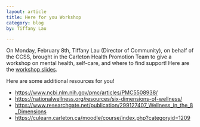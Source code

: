 ```yaml
---
layout: article
title: Here for you Workshop
category: blog
by: Tiffany Lau

---
```

<p>On Monday, February 8th, Tiffany Lau (Director of Community), on behalf of the CCSS, brought in the Carleton Health Promotion Team to give a workshop on mental health, self-care, and where to find support! Here are the <a href="/slides/here_for_you.pdf">workshop slides</a>.</p>

<p>Here are some additional resources for you!</p>
<ul>
    <li><a href="https://www.ncbi.nlm.nih.gov/pmc/articles/PMC5508938/">https://www.ncbi.nlm.nih.gov/pmc/articles/PMC5508938/</a></li>
    <li><a href="https://nationalwellness.org/resources/six-dimensions-of-wellness/">https://nationalwellness.org/resources/six-dimensions-of-wellness/</a></li>
    <li><a href="https://www.researchgate.net/publication/299127407_Wellness_in_the_8_Dimensions">https://www.researchgate.net/publication/299127407_Wellness_in_the_8_Dimensions</a></li>
    <li><a href="https://culearn.carleton.ca/moodle/course/index.php?categoryid=1209">https://culearn.carleton.ca/moodle/course/index.php?categoryid=1209</a></li>
</ul>





